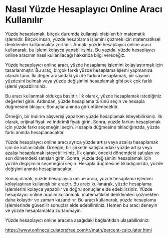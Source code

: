Nasıl Yüzde Hesaplayıcı Online Aracı Kullanılır
===============================================

Yüzde hesaplamak, birçok durumda kullanışlı olabilen bir matematik işlemidir. Birçok insan, yüzde hesaplama işlemini çözmek için matematiksel denklemler kullanmakta zorlanır. Ancak, yüzde hesaplayıcı online aracı kullanarak, bu işlemi kolayca yapabilirsiniz. Bu yazıda, yüzde hesaplayıcı online aracının nasıl kullanılacağı hakkında bilgi vereceğiz.

Yüzde hesaplayıcı online aracı, yüzde hesaplama işlemini kolaylaştırmak için tasarlanmıştır. Bu araç, birçok farklı yüzde hesaplama işlemi yapmanıza olanak tanır. İki değer arasındaki yüzde farkını hesaplamak, bir sayının yüzdesini bulmak veya yüzde değişimini hesaplamak gibi pek çok farklı işlemi yapabilirsiniz.

Bu aracı kullanmak oldukça basittir. İlk olarak, yüzde hesaplamak istediğiniz değerleri girin. Ardından, yüzde hesaplama türünü seçin ve hesapla düğmesine tıklayın. Sonuçlar anında görüntülenecektir.

Örneğin, bir indirim alışverişi yaparken yüzde hesaplamak isteyebilirsiniz. İlk olarak, orijinal fiyatı ve indirimli fiyatı girin. Sonra, yüzde farkını hesaplamak için yüzde farkı seçeneğini seçin. Hesapla düğmesine tıkladığınızda, yüzde farkı anında hesaplanacaktır.

Yüzde hesaplayıcı online aracı ayrıca yüzde artışı veya azalışı hesaplamak için de kullanılabilir. Örneğin, bir şirketin satışlarındaki yüzde artışı veya azalışı hesaplamak isteyebilirsiniz. İlk olarak, önceki dönemdeki satışları ve son dönemdeki satışları girin. Sonra, yüzde değişimini hesaplamak için yüzde değişimini seçeneğini seçin. Hesapla düğmesine tıkladığınızda, yüzde değişimi anında hesaplanacaktır.

Sonuç olarak, yüzde hesaplayıcı online aracı, yüzde hesaplama işlemini kolaylaştıran kullanışlı bir araçtır. Bu aracı kullanarak, yüzde hesaplama işlemlerini kolayca yapabilir ve doğru sonuçlar elde edebilirsiniz. Yüzde hesaplayıcı online aracını kullanmak, matematiksel denklemleri çözmekten daha kolaydır ve zaman kazandırır. Bu aracı kullanarak, yüzde hesaplama işlemlerinde güvenilir sonuçlar elde edebilirsiniz. Hemen bu aracı deneyin ve yüzde hesaplamakta zorlanmayın.

Yüzde hesaplayıcı online aracına aşağıdaki bağlantıdan ulaşabilirsiniz:

<https://www.onlinecalculatorsfree.com/tr/math/percent-calculator.html>